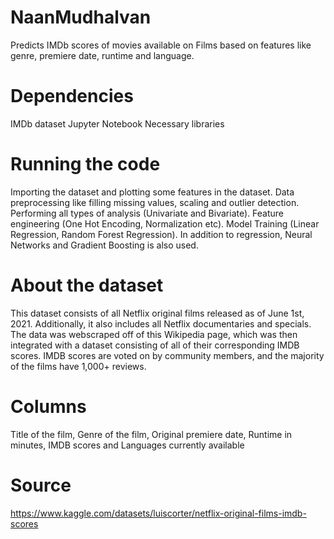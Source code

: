 # NaanMudhalvan
Predicts IMDb scores of movies available on Films based on features like genre, premiere date, runtime and language.

# Dependencies
IMDb dataset
Jupyter Notebook
Necessary libraries

# Running the code
Importing the dataset and plotting some features in the dataset.
Data preprocessing like filling missing values, scaling and outlier detection.
Performing all types of analysis (Univariate and Bivariate).
Feature engineering (One Hot Encoding, Normalization etc).
Model Training (Linear Regression, Random Forest Regression).
In addition to regression, Neural Networks and Gradient Boosting is also used.

# About the dataset
This dataset consists of all Netflix original films released as of June 1st, 2021. Additionally, it also includes all Netflix documentaries and specials. The data was webscraped off of this Wikipedia page, which was then integrated with a dataset consisting of all of their corresponding IMDB scores. IMDB scores are voted on by community members, and the majority of the films have 1,000+ reviews.

# Columns
Title of the film, Genre of the film, Original premiere date, Runtime in minutes, IMDB scores and Languages currently available 

# Source
https://www.kaggle.com/datasets/luiscorter/netflix-original-films-imdb-scores
